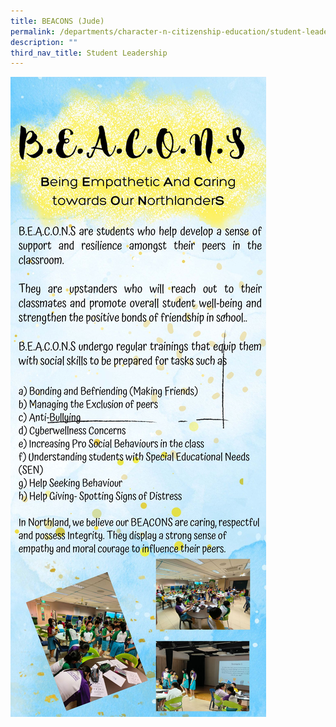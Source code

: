 ```yaml
---
title: BEACONS (Jude)
permalink: /departments/character-n-citizenship-education/student-leadership/beacons-jude/
description: ""
third_nav_title: Student Leadership
---
```

![](/images/beacons%20website%20infographic.jpg)